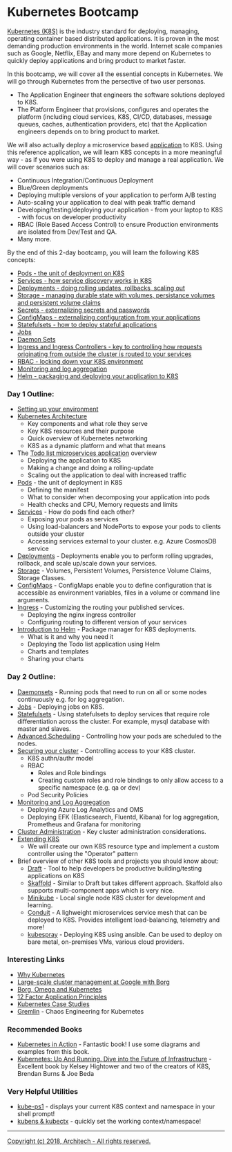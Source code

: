 # Kubernetes Bootcamp #

[Kubernetes (K8S)](https://kubernetes.io/docs/home/) is the industry standard for deploying, managing, operating container based distributed applications.  It is proven in the most demanding production environments in the world.  Internet scale companies such as Google, Netflix, EBay and many more depend on Kubernetes to quickly deploy applications and bring product to market faster.

In this bootcamp, we will cover all the essential concepts in Kubernetes. We will go through Kubernetes from the persective of two user personas.

- The Application Engineer that engineers the software solutions deployed to K8S.
- The Platform Engineer that provisions, configures and operates the platform (including cloud services, K8S, CI/CD, databases, message queues, caches, authentication providers, etc) that the Application engineers depends on to bring product to market.

We will also actually deploy a microservice based [application](./todo-app/README.md) to K8S.  Using this reference application, we will learn K8S concepts in a more meaningful way - as if you were using K8S to deploy and manage a real application.  We will cover scenarios such as:

- Continuous Integration/Continuous Deployment
- Blue/Green deployments
- Deploying multiple versions of your application to perform A/B testing
- Auto-scaling your application to deal with peak traffic demand
- Developing/testing/deploying your application - from your laptop to K8S - with focus on developer productivity
- RBAC (Role Based Access Control) to ensure Production environments are isolated from Dev/Test and QA.
- Many more.

By the end of this 2-day bootcamp, you will learn the following K8S concepts:

- [Pods - the unit of deployment on K8S](https://kubernetes.io/docs/concepts/workloads/pods/pod-overview/)
- [Services - how service discovery works in K8S](https://kubernetes.io/docs/concepts/services-networking/connect-applications-service/)
- [Deployments - doing rolling updates, rollbacks, scaling out](https://kubernetes.io/docs/concepts/workloads/controllers/deployment/)
- [Storage - managing durable state with volumes, persistance volumes and persistent volume claims](https://kubernetes.io/docs/concepts/storage/volumes/)
- [Secrets - externalizing secrets and passwords](https://kubernetes.io/docs/concepts/configuration/secret/)
- [ConfigMaps - externalizing configuration from your applications](https://kubernetes.io/docs/tasks/configure-pod-container/configmap/)
- [Statefulsets - how to deploy stateful applications](https://kubernetes.io/docs/concepts/workloads/controllers/statefulset/)
- [Jobs](https://kubernetes.io/docs/concepts/workloads/controllers/jobs-run-to-completion/)
- [Daemon Sets](https://kubernetes.io/docs/concepts/workloads/controllers/daemonset/)
- [Ingress and Ingress Controllers - key to controlling how requests originating from outside the cluster is routed to your services](https://kubernetes.io/docs/concepts/services-networking/ingress/)
- [RBAC - locking down your K8S environment](https://kubernetes.io/docs/admin/authorization/rbac/)
- [Monitoring and log aggregation](./monitoring-logging/README.md)
- [Helm - packaging and deploying your application to K8S](https://docs.helm.sh/)

### Day 1 Outline: ###

- [Setting up your environment](./bootcamp/exercises/README.md)
- [Kubernetes Architecture](./bootcamp/exercises/Architecture.md)
    - Key components and what role they serve
    - Key K8S resources and their purpose
    - Quick overview of Kubernetes networking
    - K8S as a dynamic platform and what that means
- The [Todo list microservices application](./todo-app/README.md) overview
    - Deploying the application to K8S
    - Making a change and doing a rolling-update
    - Scaling out the application to deal with increased traffic
- [Pods](./pods/README.md) - the unit of deployment in K8S
    - Defining the manifest
    - What to consider when decomposing your application into pods
    - Health checks and CPU, Memory requests and limits
- [Services](./services/README.md) - How do pods find each other?
    - Exposing your pods as services
    - Using load-balancers and NodePorts to expose your pods to clients outside your cluster
    - Accessing services external to your cluster. e.g. Azure CosmosDB service
- [Deployments](./deployments/README.md) - Deployments enable you to perform rolling upgrades, rollback, and scale up/scale down your services.
- [Storage](./storage/README.md) - Volumes, Persistent Volumes, Persistence Volume Claims, Storage Classes.
- [ConfigMaps](./configmaps/README.md) - ConfigMaps enable you to define configuration that is accessible as environment variables, files in a volume or command line arguments.
- [Ingress](./ingress/README.md) - Customizing the routing your published services.
    - Deploying the nginx ingress controller
    - Configuring routing to different version of your services
- [Introduction to Helm](./helm/README.md) - Package manager for K8S deployments.
    - What is it and why you need it
    - Deploying the Todo list application using Helm
    - Charts and templates
    - Sharing your charts

### Day 2 Outline: ###

- [Daemonsets](./daemonsets/README.md) - Running pods that need to run on all or some nodes continuously e.g. for log aggregation.
- [Jobs](./jobs/README.md) - Deploying jobs on K8S.
- [Statefulsets](./statefulsets/README.md) - Using statefulsets to deploy services that require role differentiation across the cluster.  For example, mysql database with master and slaves.
- [Advanced Scheduling](./scheduling/README.md) - Controlling how your pods are scheduled to the nodes.
- [Securing your cluster](./security/README.md) - Controlling access to your K8S cluster.
    - K8S authn/authr model
    - RBAC
        - Roles and Role bindings
        - Creating custom roles and role bindings to only allow access to a specific namespace (e.g. qa or dev)
    - Pod Security Policies
- [Monitoring and Log Aggregation](./monitoring-logging/README.md)
    - Deploying Azure Log Analytics and OMS
    - Deploying EFK (Elasticsearch, Fluentd, Kibana) for log aggregation, Prometheus and Grafana for monitoring
- [Cluster Administration](./cluster-admin/README.md) - Key cluster administration considerations.
- [Extending K8S](./extending-k8s/README.md)
    - We will create our own K8S resource type and implement a custom controller using the "Operator" pattern
- Brief overview of other K8S tools and projects you should know about:
    - [Draft](./app-dev/README.md) - Tool to help developers be productive building/testing applications on K8S
    - [Skaffold](./app-dev/README.md) - Similar to Draft but takes different approach.  Skaffold also supports multi-component apps which is very nice.
    - [Minikube](https://github.com/kubernetes/minikube) - Local single node K8S cluster for development and learning.
    - [Conduit](https://conduit.io/) - A lighweight microservices service mesh that can be deployed to K8S.  Provides intelligent load-balancing, telemetry and more!
    - [kubespray](https://github.com/kubernetes-incubator/kubespray) - Deploying K8S using ansible. Can be used to deploy on bare metal, on-premises VMs, various cloud providers.

### Interesting Links ###

* [Why Kubernetes](https://apprenda.com/why-kubernetes/)
* [Large-scale cluster management at Google with Borg](https://research.google.com/pubs/pub43438.html)
* [Borg, Omega and Kubernetes](https://static.googleusercontent.com/media/research.google.com/en//pubs/archive/44843.pdf)
* [12 Factor Application Principles](https://12factor.net/)
* [Kubernetes Case Studies](https://kubernetes.io/case-studies/)
* [Gremlin](https://www.gremlin.com/) - Chaos Engineering for Kubernetes
### Recommended Books ###
* [Kubernetes in Action](https://www.manning.com/books/kubernetes-in-action)  - Fantastic book!  I use some diagrams and examples from this book.
* [Kubernetes: Up And Running. Dive into the Future of Infrastructure](https://www.amazon.ca/Kubernetes-Running-Dive-Future-Infrastructure/dp/1491935677/ref=sr_1_1?ie=UTF8&qid=1521570189&sr=8-1&keywords=kubernetes+up+and+running) - Excellent book by Kelsey Hightower and two of the creators of K8S, Brendan Burns & Joe Beda

### Very Helpful Utilities ###

* [kube-ps1](https://github.com/jonmosco/kube-ps1) - displays your current K8S context and namespace in your shell prompt!
* [kubens & kubectx](https://github.com/ahmetb/kubectx) - quickly set the working context/namespace!

---

[Copyright (c) 2018, Architech - All rights reserved.](./COPYRIGHT.md)